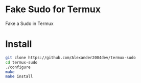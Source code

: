 # Fake Sudo for Termux

Fake a Sudo in Termux

# Install

```bash
git clone https://github.com/Alexander2004dev/termux-sudo
cd termux-sudo
./configure
make
make install
```
